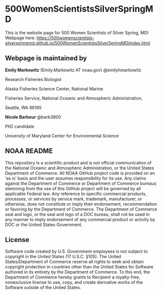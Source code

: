 # 500WomenScientistsSilverSpringMD
This is the website page for 500 Women Scientists of Silver Spring, MD! Webpage here: https://500womenscientists-silverspringmd.github.io/500WomenScientistsSilverSpringMD/index.html

## Webpage is maintained by

**Emily Markowitz** (Emily.Markowitz AT noaa.gov) @emilyhmarkowitz

Research Fisheries Biologist

Alaska Fisheries Science Center, National Marine

Fisheries Service, National Oceanic and Atmospheric Administration,

Seattle, WA 98195


**Nicole Barbour** @barb3800

PhD candidate

University of Maryland Center for Environmental Science


## NOAA README

This repository is a scientific product and is not official communication of the National Oceanic and Atmospheric Administration, or the United States Department of Commerce. All NOAA GitHub project code is provided on an ‘as is’ basis and the user assumes responsibility for its use. Any claims against the Department of Commerce or Department of Commerce bureaus stemming from the use of this GitHub project will be governed by all applicable Federal law. Any reference to specific commercial products, processes, or services by service mark, trademark, manufacturer, or otherwise, does not constitute or imply their endorsement, recommendation or favoring by the Department of Commerce. The Department of Commerce seal and logo, or the seal and logo of a DOC bureau, shall not be used in any manner to imply endorsement of any commercial product or activity by DOC or the United States Government.

## License

Software code created by U.S. Government employees is not subject to copyright in the United States (17 U.S.C. §105). The United States/Department of Commerce reserve all rights to seek and obtain copyright protection in countries other than the United States for Software authored in its entirety by the Department of Commerce. To this end, the Department of Commerce hereby grants to Recipient a royalty-free, nonexclusive license to use, copy, and create derivative works of the Software outside of the United States.

